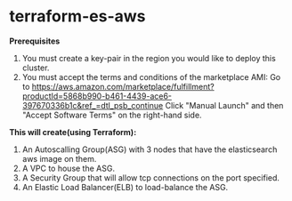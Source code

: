 # terraform-es-aws

**Prerequisites**
  1. You must create a key-pair in the region you would like to deploy this cluster.
  2. You must accept the terms and conditions of the marketplace AMI:
        Go to https://aws.amazon.com/marketplace/fulfillment?productId=5868b990-b461-4439-ace6-397670336b1c&ref_=dtl_psb_continue
        Click "Manual Launch" and then "Accept Software Terms" on the right-hand side.


**This will create(using Terraform):**
  1. An Autoscalling Group(ASG) with 3 nodes that have the elasticsearch aws image on them.
  2. A VPC to house the ASG.
  3. A Security Group that will allow tcp connections on the port specified.
  4. An Elastic Load Balancer(ELB) to load-balance the ASG.

